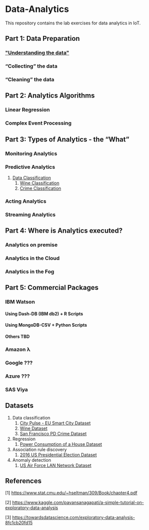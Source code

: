# Data-Analytics

This repository contains the lab exercises for data analytics in IoT. 

## Part 1: Data Preparation

### ["Understanding the data"](https://github.ncsu.edu/IoT-ECE-NCSU/data-analytics/blob/master/Data%20Preparation/README.md)
### “Collecting” the data
### “Cleaning” the data

## Part 2: Analytics Algorithms

### Linear Regression
### Complex Event Processing

## Part 3: Types of Analytics - the “What”

### Monitoring Analytics
### Predictive Analytics
   1. [Data Classification](https://github.ncsu.edu/IoT-ECE-NCSU/data-analytics/blob/master/Predictive%20Analytics/Data%20Classfication/README.md)
         1. [Wine Classification](https://github.ncsu.edu/IoT-ECE-NCSU/data-analytics/blob/master/Data%20Preparation/wine.ipynb)
         2. [Crime Classification](https://github.ncsu.edu/IoT-ECE-NCSU/data-analytics/blob/master/Data%20Preparation/crime.ipynb)
### Acting Analytics
### Streaming Analytics

## Part 4: Where is Analytics executed?

### Analytics on premise
### Analytics in the Cloud
### Analytics in the Fog

## Part 5: Commercial Packages

### IBM Watson
#### Using Dash-DB (IBM db2) + R Scripts
#### Using MongoDB-CSV + Python Scripts
#### Others TBD
### Amazon λ
### Google ???
### Azure ???
### SAS Viya

## Datasets 
1. Data classification 
      1. [City Pulse - EU Smart City Dataset](http://iot.ee.surrey.ac.uk:8080/datasets.html)
      2. [Wine Dataset](https://archive.ics.uci.edu/ml/datasets/wine)
      3. [San Francisco PD Crime Dataset](https://www.kaggle.com/abidaaslam/crime)
2. Regression 
      1. [Power Consumption of a House Dataset](https://dataverse.harvard.edu/dataset.xhtml?persistentId=doi:10.7910/DVN/FIE0S4)
3. Association rule discovery 
      1. [2016 US Presidential Election Dataset](https://www.kaggle.com/benhamner/2016-us-election)
4. Anomaly detection 
      1. [US Air Force LAN Network Dataset](https://www.kaggle.com/sampadab17/network-intrusion-detection/home)
  
## References
[1] https://www.stat.cmu.edu/~hseltman/309/Book/chapter4.pdf

[2] https://www.kaggle.com/pavansanagapati/a-simple-tutorial-on-exploratory-data-analysis

[3] https://towardsdatascience.com/exploratory-data-analysis-8fc1cb20fd15


